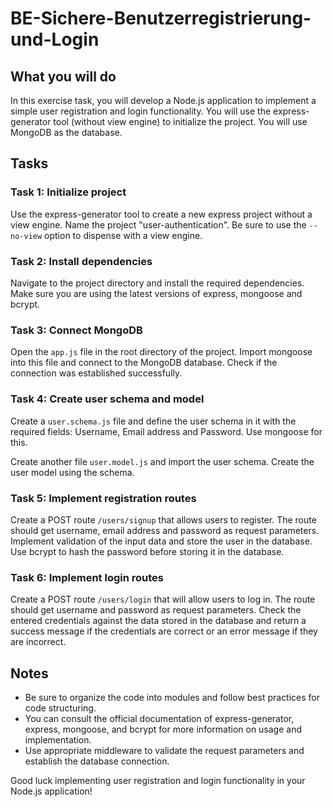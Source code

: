 # BE-Sichere-Benutzerregistrierung-und-Login

## What you will do

In this exercise task, you will develop a Node.js application to implement a simple user registration and login functionality. You will use the express-generator tool (without view engine) to initialize the project. You will use MongoDB as the database.

## Tasks

### Task 1: Initialize project

Use the express-generator tool to create a new express project without a view engine. Name the project "user-authentication". Be sure to use the `--no-view` option to dispense with a view engine.

### Task 2: Install dependencies

Navigate to the project directory and install the required dependencies. Make sure you are using the latest versions of express, mongoose and bcrypt.

### Task 3: Connect MongoDB

Open the `app.js` file in the root directory of the project. Import mongoose into this file and connect to the MongoDB database. Check if the connection was established successfully.

### Task 4: Create user schema and model

Create a `user.schema.js` file and define the user schema in it with the required fields: Username, Email address and Password. Use mongoose for this.

Create another file `user.model.js` and import the user schema. Create the user model using the schema.

### Task 5: Implement registration routes

Create a POST route `/users/signup` that allows users to register. The route should get username, email address and password as request parameters. Implement validation of the input data and store the user in the database. Use bcrypt to hash the password before storing it in the database.

### Task 6: Implement login routes

Create a POST route `/users/login` that will allow users to log in. The route should get username and password as request parameters. Check the entered credentials against the data stored in the database and return a success message if the credentials are correct or an error message if they are incorrect.

## Notes

- Be sure to organize the code into modules and follow best practices for code structuring.
- You can consult the official documentation of express-generator, express, mongoose, and bcrypt for more information on usage and implementation.
- Use appropriate middleware to validate the request parameters and establish the database connection.

Good luck implementing user registration and login functionality in your Node.js application!
